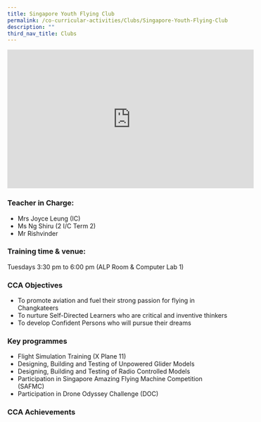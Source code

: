 ```yaml
---
title: Singapore Youth Flying Club
permalink: /co-curricular-activities/Clubs/Singapore-Youth-Flying-Club
description: ""
third_nav_title: Clubs
---
```

<iframe width="560" height="315" src="https://www.youtube.com/embed/rVCEDihkx2M" title="YouTube video player" frameborder="0" allow="accelerometer; autoplay; clipboard-write; encrypted-media; gyroscope; picture-in-picture" allowfullscreen></iframe>

### Teacher in Charge:
  

*   Mrs Joyce Leung (IC)
*   Ms Ng Shiru (2 I/C Term 2)
*   Mr Rishvinder

###   Training time & venue:

Tuesdays 3:30 pm to 6:00 pm (ALP Room & Computer Lab 1)  
  
  

### CCA Objectives


*   To promote aviation and fuel their strong passion for flying in Changkateers
*   To nurture Self-Directed Learners who are critical and inventive thinkers
*   To develop Confident Persons who will pursue their dreams

###   Key programmes


*   Flight Simulation Training (X Plane 11)
*   Designing, Building and Testing of Unpowered Glider Models
*   Designing, Building and Testing of Radio Controlled Models
*   Participation in Singapore Amazing Flying Machine Competition (SAFMC)
*   Participation in Drone Odyssey Challenge (DOC)

  

### CCA Achievements
